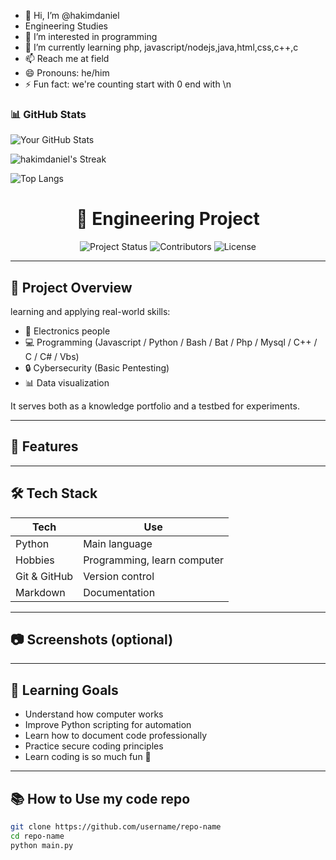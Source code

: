- 👋 Hi, I’m @hakimdaniel
- Engineering Studies
- 👀 I’m interested in programming
- 🌱 I’m currently learning php, javascript/nodejs,java,html,css,c++,c
- 📫 Reach me at field
- 😄 Pronouns: he/him
- ⚡ Fun fact: we're counting start with 0 end with \n

### 📊 GitHub Stats

![Your GitHub Stats](https://github-readme-stats.vercel.app/api?username=hakimdaniel&show_icons=true&theme=tokyonight)

![hakimdaniel's Streak](https://github-readme-streak-stats.herokuapp.com/?user=hakimdaniel&theme=monokai&hide_border=false)

![Top Langs](https://github-readme-stats.vercel.app/api/top-langs/?username=hakimdaniel&layout=compact&theme=tokyonight)

<h1 align="center">🔧 Engineering Project</h1>

<p align="center">
  <img src="https://img.shields.io/badge/status-in%20progress-yellow" alt="Project Status">
  <img src="https://img.shields.io/github/contributors/hakimdaniel/app" alt="Contributors">
  <img src="https://img.shields.io/github/license/hakimdaniel/hakimdaniel.github.io" alt="License">
</p>

---

## 📌 Project Overview

learning and applying real-world skills:

- 🔬 Electronics people
- 💻 Programming (Javascript / Python / Bash / Bat / Php / Mysql / C++ / C / C# / Vbs)
- 🔒 Cybersecurity (Basic Pentesting)
- 📊 Data visualization

It serves both as a knowledge portfolio and a testbed for experiments.

---

## 🚀 Features
<!--
- 📟 Sensor reading & data processing
- 🔐 Simple authentication simulation
- 📁 File-based logging system
- 📡 (Optional) IoT/Cloud data upload
-->
---

## 🛠️ Tech Stack

| Tech          | Use                        |
|---------------|-----------------------------|
| Python        | Main language               |
| Hobbies     | Programming, learn computer |
| Git & GitHub  | Version control             |
| Markdown      | Documentation               |

---

## 📷 Screenshots (optional)

<p align="center">
  <!--<img src="screenshot1.png" width="400px">
  <img src="screenshot2.png" width="400px">-->
</p>

---

## 🧠 Learning Goals

- Understand how computer works
- Improve Python scripting for automation
- Learn how to document code professionally
- Practice secure coding principles
- Learn coding is so much fun 🤩

---

## 📚 How to Use my code repo

```bash
git clone https://github.com/username/repo-name
cd repo-name
python main.py
